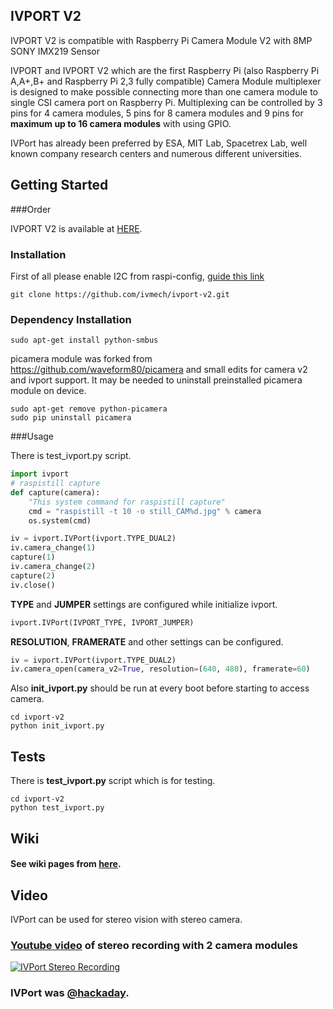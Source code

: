 IVPORT V2
--------------

IVPORT V2 is compatible with Raspberry Pi Camera Module V2 with 8MP SONY IMX219 Sensor

IVPORT and IVPORT V2 which are the first Raspberry Pi (also Raspberry Pi A,A+,B+ and Raspberry Pi 2,3 fully compatible) Camera Module multiplexer is designed to make possible connecting more than one camera module to single CSI camera port on Raspberry Pi. Multiplexing can be controlled by 3 pins for 4 camera modules, 5 pins for 8 camera modules and 9 pins for **maximum up to 16 camera modules** with using GPIO.

IVPort has already been preferred by  ESA, MIT Lab, Spacetrex Lab, well known company research centers and numerous different universities.

Getting Started
-----------------------------------

###Order

IVPORT V2 is available at [HERE](http://www.ivmech.com/magaza/ivport-v2-p-107).

### Installation

First of all please enable I2C from raspi-config, [guide this link](http://www.raspberrypi-spy.co.uk/2014/11/enabling-the-i2c-interface-on-the-raspberry-pi)

```shell
git clone https://github.com/ivmech/ivport-v2.git
```

### Dependency Installation

```shell
sudo apt-get install python-smbus
```
picamera module was forked from https://github.com/waveform80/picamera and small edits for camera v2 and ivport support. It may be needed to uninstall preinstalled picamera module on device.

```shell
sudo apt-get remove python-picamera
sudo pip uninstall picamera
```

###Usage

There is test_ivport.py script.
```python
import ivport
# raspistill capture
def capture(camera):
    "This system command for raspistill capture"
    cmd = "raspistill -t 10 -o still_CAM%d.jpg" % camera
    os.system(cmd)

iv = ivport.IVPort(ivport.TYPE_DUAL2)
iv.camera_change(1)
capture(1)
iv.camera_change(2)
capture(2)
iv.close()
```
**TYPE** and **JUMPER** settings are configured while initialize ivport.
```python
ivport.IVPort(IVPORT_TYPE, IVPORT_JUMPER)
```
**RESOLUTION**, **FRAMERATE** and other settings can be configured.
```python
iv = ivport.IVPort(ivport.TYPE_DUAL2)
iv.camera_open(camera_v2=True, resolution=(640, 480), framerate=60)
```
Also **init_ivport.py** should be run at every boot before starting to access camera.

```shell
cd ivport-v2
python init_ivport.py
```

Tests
------

There is **test_ivport.py** script which is for testing. 
```shell
cd ivport-v2
python test_ivport.py
```

Wiki
------

#### See wiki pages from  [here](https://github.com/ivmech/ivport/wiki).

Video
-------

IVPort can be used for stereo vision with stereo camera.

### [Youtube video](https://www.youtube.com/watch?v=w4JZN7Y0d2o) of stereo recording with 2 camera modules
[![IVPort Stereo Recording](https://raw.githubusercontent.com/ivmech/ivport/master/images/ivport_stereo_01.jpg)](https://www.youtube.com/watch?v=w4JZN7Y0d2o)

### IVPort was [@hackaday](http://hackaday.com/2014/12/19/multiplexing-pi-cameras/).
